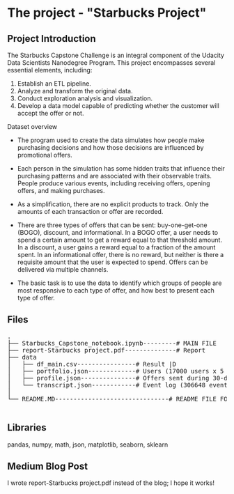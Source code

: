 # The project - "Starbucks Project"

<a id="intro"></a>

## Project Introduction

The Starbucks Capstone Challenge is an integral component of the Udacity Data Scientists Nanodegree Program. 
This project encompasses several essential elements, including:

1) Establish an ETL pipeline.
2) Analyze and transform the original data.
3) Conduct exploration analysis and visualization.
4) Develop a data model capable of predicting whether the customer will accept the offer or not.

Dataset overview
* The program used to create the data simulates how people make purchasing decisions and how those decisions
are influenced by promotional offers. 

* Each person in the simulation has some hidden traits that influence
their purchasing patterns and are associated with their observable traits. People produce various events,
including receiving offers, opening offers, and making purchases.

* As a simplification, there are no explicit products to track. Only the amounts of each transaction or offer are recorded.

* There are three types of offers that can be sent: buy-one-get-one (BOGO), discount, and informational. 
In a BOGO offer, a user needs to spend a certain amount to get a reward equal to that threshold amount. 
In a discount, a user gains a reward equal to a fraction of the amount spent. In an informational offer, there is no reward,
 but neither is there a requisite amount that the user is expected to spend. Offers can be delivered via multiple channels.

* The basic task is to use the data to identify which groups of people are most responsive to each type of offer,
and how best to present each type of offer.


## Files

<pre>
.
├── Starbucks_Capstone_notebook.ipynb---------# MAIN FILE 
├── report-Starbucks project.pdf--------------# Report
├── data
│	├── df_main.csv----------------# Result |D 
│	├── portfolio.json-------------# Users (17000 users x 5 fields)
│   ├── profile.json---------------# Offers sent during 30-day test period 
│	└── transcript.json------------# Event log (306648 events x 4 fields)
│
└── README.MD-------------------------------# README FILE FOR PROJECT

</pre>
<a id="sw_lib"></a>

## Libraries

pandas, numpy, math, json, matplotlib, seaborn, sklearn

## Medium Blog Post
I wrote report-Starbucks project.pdf instead of the blog; I hope it works! 

